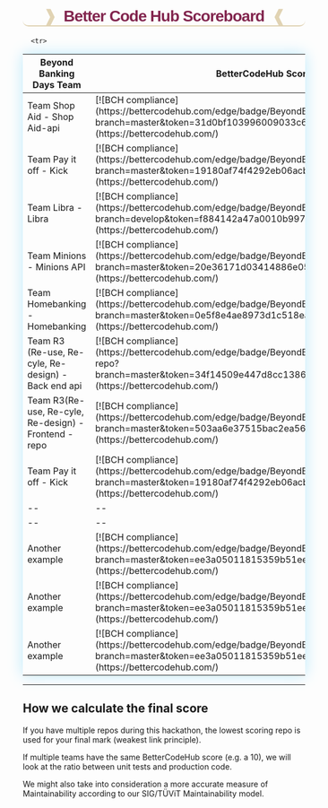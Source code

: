 <h1 id="scoreboardtitle" style="font-weight: bolder;
    text-align: center;
    border-bottom: #d8c69ec7;
    border-bottom-width: 2px;
    border-bottom-left-radius: 10px;
    border-bottom-style: solid;
    border-bottom-right-radius: 10px;
    font-family: sans-serif;
    letter-spacing: -1px;
    color: #82254e;"><span style="color:#d8c69ec7">&#10097;</span>&nbsp; Better Code Hub Scoreboard &nbsp;<span style="color:#d8c69ec7">&#10096;</span></h1>

<table style="box-shadow:0px 0px 25px #bdeafb;">
<colgroup>
<col width="60%" />
<col width="40%" />
</colgroup>
<thead>
<tr class="header">
<th>Beyond Banking Days Team</th>
<th>BetterCodeHub Score</th>
</tr>
</thead>
<tbody>
<tr>
<td markdown="span">Team Shop Aid - Shop Aid-api</td>
<td markdown="span">[![BCH compliance](https://bettercodehub.com/edge/badge/BeyondBankingDays/shopaid-api?branch=master&token=31d0bf103996009033c69dc24e7fd5a6ee458869)](https://bettercodehub.com/)</td>
</tr>
<tr>
<td markdown="span">Team Pay it off - Kick</td>
<td markdown="span">[![BCH compliance](https://bettercodehub.com/edge/badge/BeyondBankingDays/Kick?branch=master&token=19180af74f4292eb06acbf1dbbc1a167864d828f)](https://bettercodehub.com/)</td>
</tr>
<tr>
<td markdown="span">Team Libra - Libra </td>
<td markdown="span">[![BCH compliance](https://bettercodehub.com/edge/badge/BeyondBankingDays/Libra?branch=develop&token=f884142a47a0010b99785e7b7b7279b833e27682)](https://bettercodehub.com/)</td>
</tr>        
<tr>
<td markdown="span">Team Minions - Minions API</td>
<td markdown="span">[![BCH compliance](https://bettercodehub.com/edge/badge/BeyondBankingDays/minions-api?branch=master&token=20e36171d03414886e056990ad6633692f1469ea)](https://bettercodehub.com/)</td>
</tr>
<tr>
<td markdown="span">Team Homebanking - Homebanking</td>
<td markdown="span">[![BCH compliance](https://bettercodehub.com/edge/badge/BeyondBankingDays/HomeBanking?branch=master&token=0e5f8e4ae8973d1c518ea95682769b23dd6b4ae3)](https://bettercodehub.com/)</td>
</tr>
    <tr>
<td markdown="span">Team R3 (Re-use, Re-cyle, Re-design) - Back end api</td>
<td markdown="span">[![BCH compliance](https://bettercodehub.com/edge/badge/BeyondBankingDays/backend-api-repo?branch=master&token=34f14509e447d8cc1386650df64c1d17b45f65af)](https://bettercodehub.com/)</td>
</tr>
     <tr>
<td markdown="span">Team R3(Re-use, Re-cyle, Re-design) - Frontend - repo</td>
<td markdown="span">[![BCH compliance](https://bettercodehub.com/edge/badge/BeyondBankingDays/frontend-repo?branch=master&token=503aa6e37515bac2ea561d6f45d0f3cbe2b00686)](https://bettercodehub.com/)</td>
</tr>
    <tr>
<td markdown="span">Team Pay it off - Kick</td>
<td markdown="span">[![BCH compliance](https://bettercodehub.com/edge/badge/BeyondBankingDays/Kick?branch=master&token=19180af74f4292eb06acbf1dbbc1a167864d828f)](https://bettercodehub.com/)</td>
</tr>
   
      <tr>
<td markdown="span">--</td>
<td markdown="span">--</td>
</tr>  <tr>
<td markdown="span">--</td>
<td markdown="span">--</td>
</tr>
<tr>
<td markdown="span">Another example</td>
<td markdown="span">[![BCH compliance](https://bettercodehub.com/edge/badge/BeyondBankingDays/team-7?branch=master&token=ee3a05011815359b51ee6f0de7e0b0ff55a9fb8c)](https://bettercodehub.com/)</td>
</tr>
 <tr>
<td markdown="span">Another example</td>
<td markdown="span">[![BCH compliance](https://bettercodehub.com/edge/badge/BeyondBankingDays/team-7?branch=master&token=ee3a05011815359b51ee6f0de7e0b0ff55a9fb8c)](https://bettercodehub.com/)</td>
</tr>
     <tr>
<td markdown="span">Another example</td>
<td markdown="span">[![BCH compliance](https://bettercodehub.com/edge/badge/BeyondBankingDays/team-7?branch=master&token=ee3a05011815359b51ee6f0de7e0b0ff55a9fb8c)](https://bettercodehub.com/)</td>
</tr>
</tbody>
</table>

<hr>

<h2>How we calculate the final score</h2>

If you have multiple repos during this hackathon, the lowest scoring repo is used for your final mark (weakest link principle).

If multiple teams have the same BetterCodeHub score (e.g. a 10), we will look at the ratio between unit tests and production code. 

We might also take into consideration a more accurate measure of Maintainability according to our SIG/TÜViT Maintainability model.
